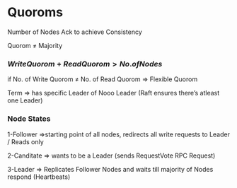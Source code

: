 # Quoroms

Number of Nodes Ack to achieve Consistency

Quorom ≠ Majority 

### $Write Quorom + Read Quorom > No. of Nodes$

if No. of Write Quorom ≠ No. of Read Quorom ⇒ Flexible Quorom

Term ⇒ has specific Leader of Nooo Leader (Raft ensures there’s atleast one Leader)

### Node States

1-Follower ⇒starting point of all nodes, redirects all write requests to Leader / Reads only

2-Canditate ⇒ wants to be a Leader (sends RequestVote RPC Request)

3-Leader ⇒ Replicates Follower Nodes and waits till majority of Nodes respond (Heartbeats)